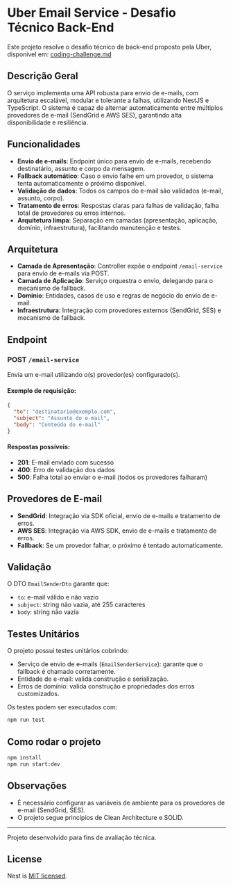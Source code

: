 # Uber Email Service - Desafio Técnico Back-End

Este projeto resolve o desafio técnico de back-end proposto pela Uber, disponível em: [coding-challenge.md](https://github.com/uber-archive/coding-challenge-tools/blob/master/coding_challenge.md)

## Descrição Geral

O serviço implementa uma API robusta para envio de e-mails, com arquitetura escalável, modular e tolerante a falhas, utilizando NestJS e TypeScript. O sistema é capaz de alternar automaticamente entre múltiplos provedores de e-mail (SendGrid e AWS SES), garantindo alta disponibilidade e resiliência.

## Funcionalidades

- **Envio de e-mails**: Endpoint único para envio de e-mails, recebendo destinatário, assunto e corpo da mensagem.
- **Fallback automático**: Caso o envio falhe em um provedor, o sistema tenta automaticamente o próximo disponível.
- **Validação de dados**: Todos os campos do e-mail são validados (e-mail, assunto, corpo).
- **Tratamento de erros**: Respostas claras para falhas de validação, falha total de provedores ou erros internos.
- **Arquitetura limpa**: Separação em camadas (apresentação, aplicação, domínio, infraestrutura), facilitando manutenção e testes.

## Arquitetura

- **Camada de Apresentação**: Controller expõe o endpoint `/email-service` para envio de e-mails via POST.
- **Camada de Aplicação**: Serviço orquestra o envio, delegando para o mecanismo de fallback.
- **Domínio**: Entidades, casos de uso e regras de negócio do envio de e-mail.
- **Infraestrutura**: Integração com provedores externos (SendGrid, SES) e mecanismo de fallback.

## Endpoint

### POST `/email-service`

Envia um e-mail utilizando o(s) provedor(es) configurado(s).

#### Exemplo de requisição:

```json
{
  "to": "destinatario@exemplo.com",
  "subject": "Assunto do e-mail",
  "body": "Conteúdo do e-mail"
}
```

#### Respostas possíveis:

- **201**: E-mail enviado com sucesso
- **400**: Erro de validação dos dados
- **500**: Falha total ao enviar o e-mail (todos os provedores falharam)

## Provedores de E-mail

- **SendGrid**: Integração via SDK oficial, envio de e-mails e tratamento de erros.
- **AWS SES**: Integração via AWS SDK, envio de e-mails e tratamento de erros.
- **Fallback**: Se um provedor falhar, o próximo é tentado automaticamente.

## Validação

O DTO `EmailSenderDto` garante que:

- `to`: e-mail válido e não vazio
- `subject`: string não vazia, até 255 caracteres
- `body`: string não vazia

## Testes Unitários

O projeto possui testes unitários cobrindo:

- Serviço de envio de e-mails (`EmailSenderService`): garante que o fallback é chamado corretamente.
- Entidade de e-mail: valida construção e serialização.
- Erros de domínio: valida construção e propriedades dos erros customizados.

Os testes podem ser executados com:

```bash
npm run test
```

## Como rodar o projeto

```bash
npm install
npm run start:dev
```

## Observações

- É necessário configurar as variáveis de ambiente para os provedores de e-mail (SendGrid, SES).
- O projeto segue princípios de Clean Architecture e SOLID.

---

Projeto desenvolvido para fins de avaliação técnica.

## License

Nest is [MIT licensed](https://github.com/nestjs/nest/blob/master/LICENSE).
